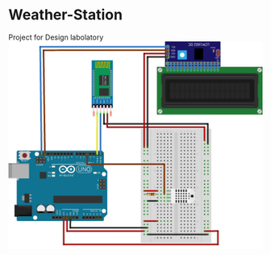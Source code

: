 # Weather-Station
Project for Design labolatory
![alt text](https://github.com/krzpch/Weather-Station/blob/main/Weather_Station_Schematics.jpg)
